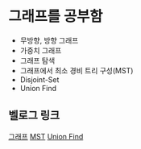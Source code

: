 # 그래프를 공부함 
- 무방향, 방향 그래프
- 가중치 그래프 
- 그래프 탐색 
- 그래프에서 최소 경비 트리 구성(MST)
- Disjoint-Set
- Union Find

## 벨로그 링크 
[그래프](https://velog.io/@agugu95/Java-Graph-DFS-BFS)
[MST](https://velog.io/@agugu95/Minimum-Spanning-TreeMST%EC%B5%9C%EC%86%8C-%EB%B9%84%EC%9A%A9-%EC%8B%A0%EC%9E%A5-%ED%8A%B8%EB%A6%AC)
[Union Find](https://velog.io/@agugu95/Java-Union-Find)
